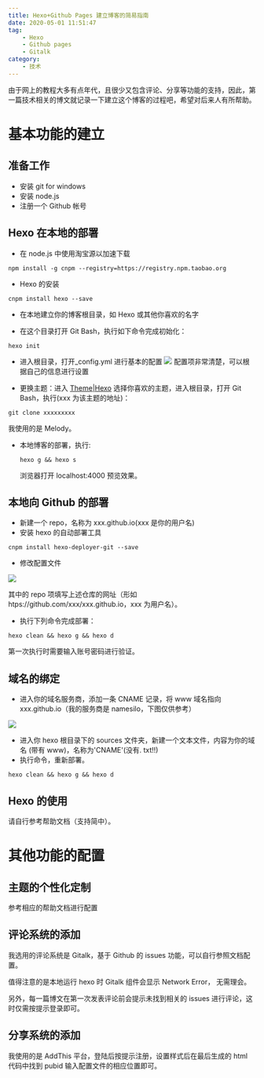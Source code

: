 ```yaml
---
title: Hexo+Github Pages 建立博客的简易指南
date: 2020-05-01 11:51:47
tag:
    - Hexo
    - Github pages
    - Gitalk
category:
    - 技术
---
```

由于网上的教程大多有点年代，且很少又包含评论、分享等功能的支持，因此，第一篇技术相关的博文就记录一下建立这个博客的过程吧，希望对后来人有所帮助。

<!--more-->

# 基本功能的建立
## 准备工作
- 安装 git for windows
- 安装 node.js
- 注册一个 Github 帐号



## Hexo 在本地的部署

- 在 node.js 中使用淘宝源以加速下载
```shell
npm install -g cnpm --registry=https://registry.npm.taobao.org
```
- Hexo 的安装
```shell
cnpm install hexo --save
```

- 在本地建立你的博客根目录，如 Hexo 或其他你喜欢的名字

- 在这个目录打开 Git Bash，执行如下命令完成初始化：
```shell
hexo init
```
- 进入根目录，打开_config.yml 进行基本的配置
![](https://cdn.jsdelivr.net/gh/xiaoxuan-yu/Youmans-Blog/img/%E6%89%B9%E6%B3%A8%202020-05-01%20204111.jpg)
配置项非常清楚，可以根据自己的信息进行设置

- 更换主题：进入 [Theme|Hexo](https://hexo.io/themes/) 选择你喜欢的主题，进入根目录，打开 Git Bash，执行(xxx 为该主题的地址)：
```shell
git clone xxxxxxxxx
```
  我使用的是 Melody。

- 本地博客的部署，执行:

  ```shell
  hexo g && hexo s
  ```

  浏览器打开 localhost:4000 预览效果。


## 本地向 Github 的部署

- 新建一个 repo，名称为 xxx.github.io(xxx 是你的用户名)
- 安装 hexo 的自动部署工具

```shell
cnpm install hexo-deployer-git --save
```

- 修改配置文件

![](https://cdn.jsdelivr.net/gh/xiaoxuan-yu/Youmans-Blog/img/%E6%89%B9%E6%B3%A8%202020-05-01%20205122.jpg)

其中的 repo 项填写上述仓库的网址（形如 htps://github.com/xxx/xxx.github.io，xxx 为用户名）。

- 执行下列命令完成部署：

```shell
hexo clean && hexo g && hexo d
```

第一次执行时需要输入账号密码进行验证。

## 域名的绑定

- 进入你的域名服务商，添加一条 CNAME 记录，将 www 域名指向 xxx.github.io（我的服务商是 namesilo，下图仅供参考）

![](https://cdn.jsdelivr.net/gh/xiaoxuan-yu/Youmans-Blog/img/%E6%89%B9%E6%B3%A8%202020-05-01%20210246.jpg)

- 进入你 hexo 根目录下的 sources 文件夹，新建一个文本文件，内容为你的域名 (带有 www)，名称为'CNAME'(没有. txt!!)
- 执行命令，重新部署。

```shell
hexo clean && hexo g && hexo d
```

## Hexo 的使用

请自行参考帮助文档（支持简中）。

# 其他功能的配置

## 主题的个性化定制

参考相应的帮助文档进行配置

## 评论系统的添加

我选用的评论系统是 Gitalk，基于 Github 的 issues 功能，可以自行参照文档配置。

值得注意的是本地运行 hexo 时 Gitalk 组件会显示 Network Error， 无需理会。

另外，每一篇博文在第一次发表评论前会提示未找到相关的 issues 进行评论，这时仅需按提示登录即可。

## 分享系统的添加

我使用的是 AddThis 平台，登陆后按提示注册，设置样式后在最后生成的 html 代码中找到 pubid 输入配置文件的相应位置即可。

